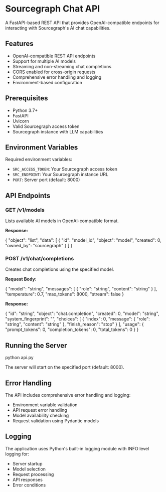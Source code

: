 
# Sourcegraph Chat API

A FastAPI-based REST API that provides OpenAI-compatible endpoints for interacting with Sourcegraph's AI chat capabilities.

## Features

- OpenAI-compatible REST API endpoints
- Support for multiple AI models
- Streaming and non-streaming chat completions
- CORS enabled for cross-origin requests
- Comprehensive error handling and logging
- Environment-based configuration

## Prerequisites

- Python 3.7+
- FastAPI
- Uvicorn
- Valid Sourcegraph access token
- Sourcegraph instance with LLM capabilities

## Environment Variables

Required environment variables:
- `SRC_ACCESS_TOKEN`: Your Sourcegraph access token
- `SRC_ENDPOINT`: Your Sourcegraph instance URL
- `PORT`: Server port (default: 8000)

## API Endpoints

### GET /v1/models
Lists available AI models in OpenAI-compatible format.

**Response:**

{
    "object": "list",
    "data": [
        {
            "id": "model_id",
            "object": "model",
            "created": 0,
            "owned_by": "sourcegraph"
        }
    ]
}


### POST /v1/chat/completions
Creates chat completions using the specified model.

**Request Body:**

{
    "model": "string",
    "messages": [
        {
            "role": "string",
            "content": "string"
        }
    ],
    "temperature": 0.7,
    "max_tokens": 8000,
    "stream": false
}


**Response:**

{
    "id": "string",
    "object": "chat.completion",
    "created": 0,
    "model": "string",
    "system_fingerprint": "",
    "choices": [
        {
            "index": 0,
            "message": {
                "role": "string",
                "content": "string"
            },
            "finish_reason": "stop"
        }
    ],
    "usage": {
        "prompt_tokens": 0,
        "completion_tokens": 0,
        "total_tokens": 0
    }
}


## Running the Server


python api.py


The server will start on the specified port (default: 8000).

## Error Handling

The API includes comprehensive error handling and logging:
- Environment variable validation
- API request error handling
- Model availability checking
- Request validation using Pydantic models

## Logging

The application uses Python's built-in logging module with INFO level logging for:
- Server startup
- Model selection
- Request processing
- API responses
- Error conditions
